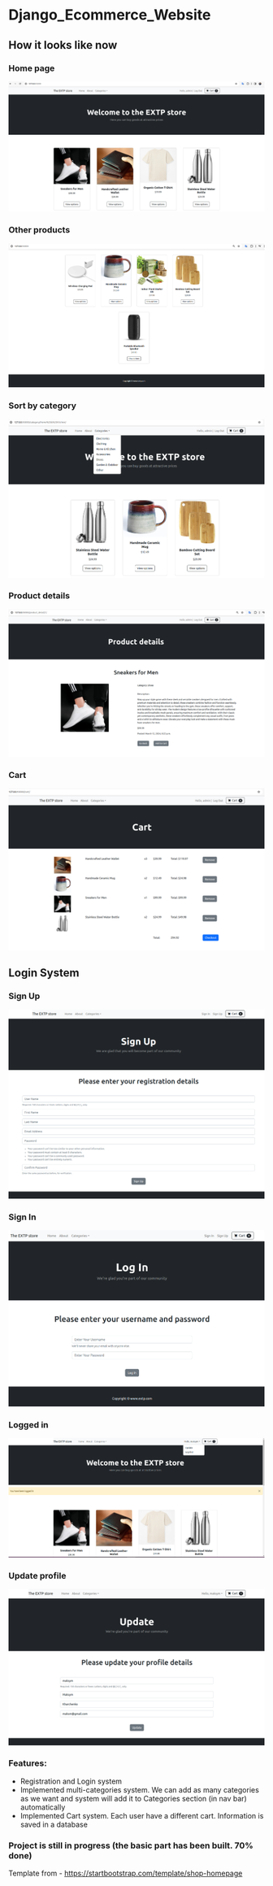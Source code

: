 # Django_Ecommerce_Website
  
  
## How it looks like now  
  
### Home page  
  
![home](./!resources/media/home2.png)  
  
### Other products  
  
![home](./!resources/media/other_products.png)  
  
### Sort by category  
  
![home](./!resources/media/sort_by_category.png)  
  
  ### Product details
  
![home](./!resources/media/product_details.png)  
  
### Cart  
  
![home](./!resources/media/cart.png)    
  
## Login System
    
### Sign Up  
  
![home](./!resources/media/sign_up.png)  
  
### Sign In  
  
![home](./!resources/media/log_in.png)  
  
  ### Logged in
  
![home](./!resources/media/logged_in.png)  
  
### Update profile  
  
![home](./!resources/media/update.png)    
  
  
### Features:  
- Registration and Login system
- Implemented multi-categories system. We can add as many categories as we want and system will add it to Categories section (in nav bar) automatically  
- Implemented Cart system. Each user have a different cart. Information is saved in a database

### Project is still in progress (the basic part has been built. 70% done)    
  
Template from - https://startbootstrap.com/template/shop-homepage  
